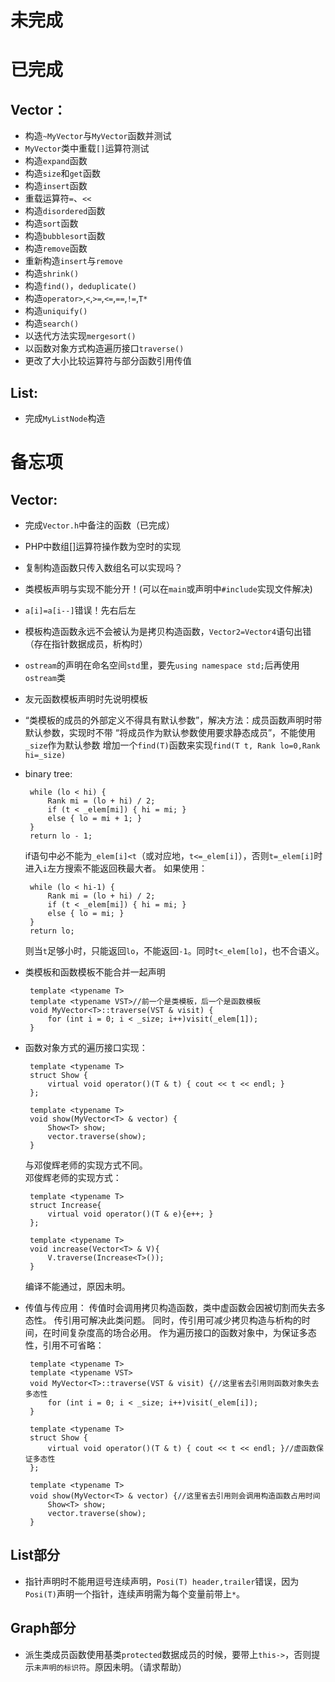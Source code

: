 # 未完成   

# 已完成  
## Vector：
*  构造`~MyVector`与`MyVector`函数并测试
*  `MyVector`类中重载`[]`运算符测试
*  构造`expand`函数
*  构造`size`和`get`函数
*  构造`insert`函数
*  重载运算符`=`、`<<`
*  构造`disordered`函数
*  构造`sort`函数
*  构造`bubblesort`函数
*  构造`remove`函数
*  重新构造`insert`与`remove`
*  构造`shrink()`
*  构造`find()`，`deduplicate()`
*  构造`operator>`,`<`,`>=`,`<=`,`==`,`!=`,`T*`
*  构造`uniquify()`
*  构造`search()`
*  以迭代方法实现`mergesort()`
*  以函数对象方式构造遍历接口`traverse()`
*  更改了大小比较运算符与部分函数引用传值

## List:
*  完成`MyListNode`构造


# 备忘项  
## Vector:
*  完成`Vector.h`中备注的函数（已完成）
*  PHP中数组[]运算符操作数为空时的实现
*  复制构造函数只传入数组名可以实现吗？
*  类模板声明与实现不能分开！(可以在`main`或声明中`#include`实现文件解决)
*  `a[i]=a[i--]`错误！先右后左
*  模板构造函数永远不会被认为是拷贝构造函数，`Vector2=Vector4`语句出错（存在指针数据成员，析构时）
*  `ostream`的声明在命名空间`std`里，要先`using namespace std;`后再使用`ostream`类
*  友元函数模板声明时先说明模板
*  “类模板的成员的外部定义不得具有默认参数”，解决方法：成员函数声明时带默认参数，实现时不带
	“将成员作为默认参数使用要求静态成员”，不能使用`_size`作为默认参数
	增加一个`find(T)`函数来实现`find(T t, Rank lo=0,Rank hi=_size)`
*  binary tree:  

		while (lo < hi) {
			Rank mi = (lo + hi) / 2;
			if (t < _elem[mi]) { hi = mi; }
			else { lo = mi + 1; }
		}
		return lo - 1;
		
	if语句中必不能为`_elem[i]<t`（或对应地，`t<=_elem[i]`），否则`t=_elem[i]`时进入`i`左方搜索不能返回秩最大者。
	如果使用：  
	
		while (lo < hi-1) {
			Rank mi = (lo + hi) / 2;
			if (t < _elem[mi]) { hi = mi; }
			else { lo = mi; }
		}
		return lo;
		
	则当`t`足够小时，只能返回`lo`，不能返回`-1`。同时`t<_elem[lo]`，也不合语义。
*  类模板和函数模板不能合并一起声明

		template <typename T>
		template <typename VST>//前一个是类模板，后一个是函数模板
		void MyVector<T>::traverse(VST & visit) {
			for (int i = 0; i < _size; i++)visit(_elem[1]);
		}
		
*  函数对象方式的遍历接口实现：

		template <typename T>
		struct Show {
			virtual void operator()(T & t) { cout << t << endl; }
		};
		
		template <typename T>
		void show(MyVector<T> & vector) {
			Show<T> show;
			vector.traverse(show);
		}
		
	与邓俊辉老师的实现方式不同。  
	邓俊辉老师的实现方式：
	
		template <typename T>
		struct Increase{
			virtual void operator()(T & e){e++; }
		};
		
		template <typename T>
		void increase(Vector<T> & V){
			V.traverse(Increase<T>());
		}
		
	编译不能通过，原因未明。
*  传值与传应用：
	传值时会调用拷贝构造函数，类中虚函数会因被切割而失去多态性。
	传引用可解决此类问题。
	同时，传引用可减少拷贝构造与析构的时间，在时间复杂度高的场合必用。
	作为遍历接口的函数对象中，为保证多态性，引用不可省略：
	
		template <typename T>
		template <typename VST>
		void MyVector<T>::traverse(VST & visit) {//这里省去引用则函数对象失去多态性
			for (int i = 0; i < _size; i++)visit(_elem[i]);
		}
		
		template <typename T>
		struct Show {
			virtual void operator()(T & t) { cout << t << endl; }//虚函数保证多态性
		};
		
		template <typename T>
		void show(MyVector<T> & vector) {//这里省去引用则会调用构造函数占用时间
			Show<T> show;
			vector.traverse(show);
		}
	
## List部分
*  指针声明时不能用逗号连续声明，`Posi(T) header,trailer`错误，因为`Posi(T)`声明一个指针，连续声明需为每个变量前带上`*`。

## Graph部分
*  派生类成员函数使用基类`protected`数据成员的时候，要带上`this->`，否则提示`未声明的标识符`。原因未明。（请求帮助）